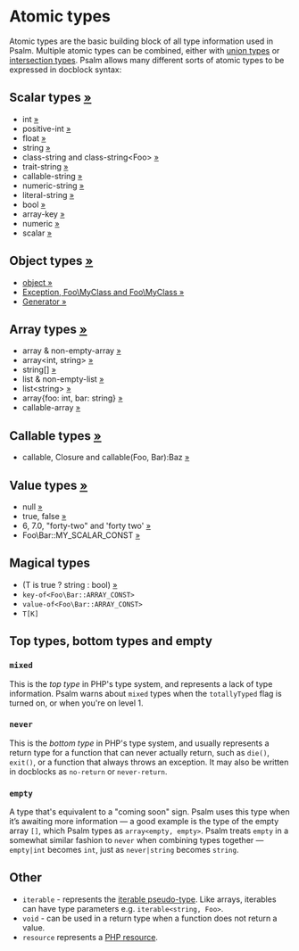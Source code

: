 # Atomic types

Atomic types are the basic building block of all type information used in Psalm. Multiple atomic types can be combined, either with [union types](union_types.md) or [intersection types](intersection_types.md). Psalm allows many different sorts of atomic types to be expressed in docblock syntax:

## Scalar types [&raquo;](scalar_types.md)

- int [&raquo;](scalar_types.md)
- positive-int [&raquo;](scalar_types.md#positive-int)
- float [&raquo;](scalar_types.md)
- string [&raquo;](scalar_types.md)
- class-string and class-string&lt;Foo&gt; [&raquo;](scalar_types.md#class-string-interface-string)
- trait-string [&raquo;](scalar_types.md#trait-string)
- callable-string [&raquo;](scalar_types.md#callable-string)
- numeric-string [&raquo;](scalar_types.md#numeric-string)
- literal-string [&raquo;](scalar_types.md#literal-string)
- bool [&raquo;](scalar_types.md)
- array-key [&raquo;](scalar_types.md#array-key)
- numeric [&raquo;](scalar_types.md#numeric)
- scalar [&raquo;](scalar_types.md#scalar)

## Object types [&raquo;](object_types.md)

- [object &raquo;](object_types.md)
- [Exception, Foo\MyClass and Foo\MyClass<Bar> &raquo;](object_types.md)
- [Generator &raquo;](object_types.md)

## Array types [&raquo;](array_types.md)

- array & non-empty-array [&raquo;](array_types.md)
- array&lt;int, string&gt; [&raquo;](array_types.md#generic-arrays)
- string\[\] [&raquo;](array_types.md#phpdoc-syntax)
- list & non-empty-list [&raquo;](array_types.md#lists)
- list&lt;string&gt; [&raquo;](array_types.md#lists)
- array{foo: int, bar: string} [&raquo;](array_types.md#object-like-arrays)
- callable-array [&raquo;](array_types.md#callable-array)

## Callable types [&raquo;](callable_types.md)

- callable, Closure and callable(Foo, Bar):Baz [&raquo;](callable_types.md)

## Value types [&raquo;](value_types.md)

- null [&raquo;](value_types.md#null)
- true, false [&raquo;](value_types.md#true-false)
- 6, 7.0, "forty-two" and 'forty two' [&raquo;](value_types.md#some_string-4-314)
- Foo\Bar::MY_SCALAR_CONST [&raquo;](value_types.md#regular-class-constants)

## Magical types

- (T is true ? string : bool) [&raquo;](conditional_types.md)
- `key-of<Foo\Bar::ARRAY_CONST>`
- `value-of<Foo\Bar::ARRAY_CONST>`
- `T[K]`

## Top types, bottom types and empty

### `mixed`

This is the _top type_ in PHP's type system, and represents a lack of type information. Psalm warns about `mixed` types when the `totallyTyped` flag is turned on, or when you're on level 1.

### `never`

This is the _bottom type_ in PHP's type system, and usually represents a return type for a function that can never actually return, such as `die()`, `exit()`, or a function that always throws an exception. It may also be written in docblocks as `no-return` or `never-return`.

### `empty`

A type that's equivalent to a "coming soon" sign. Psalm uses this type when it’s awaiting more information — a good example is the type of the empty array `[]`, which Psalm types as `array<empty, empty>`. Psalm treats `empty` in a somewhat similar fashion to `never` when combining types together — `empty|int` becomes `int`, just as `never|string` becomes `string`.

## Other

- `iterable` - represents the [iterable pseudo-type](https://php.net/manual/en/language.types.iterable.php). Like arrays, iterables can have type parameters e.g. `iterable<string, Foo>`.
- `void` - can be used in a return type when a function does not return a value.
- `resource` represents a [PHP resource](https://www.php.net/manual/en/language.types.resource.php).
